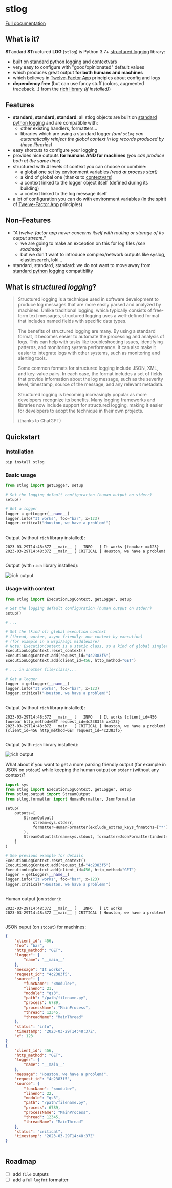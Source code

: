 
<!-- WARNING: generated from README.md.j2, do not modify this file manually but modify README.md.j2 instead
     and execute 'poetry run poe make_readme' to regenerate this README.md file -->

# stlog

[Full documentation](https://fabien-marty.github.io/standard-structlog/)

<!--intro-start-->

## What is it?

**ST**andard **ST**ructured **LOG** (`stlog`) is Python 3.7+ [structured logging](#structured) library:

- built on [standard python logging](https://docs.python.org/3/library/logging.html) and [contextvars](https://docs.python.org/3/library/contextvars.html)
- very easy to configure with "good/opinionated" default values
- which produces great output **for both humans and machines**
- which believes in [Twelve-Factor App](https://12factor.net/) principles about config and logs
- **dependency free** (but can use fancy stuff (colors, augmented traceback...) from the [rich library](https://github.com/Textualize/rich) *(if installed)*)

## Features

- **standard, standard, standard**: all stlog objects are built on [standard python logging](https://docs.python.org/3/library/logging.html) and are compatible with:
    - other existing handlers, formatters...
    - libraries which are using a standard logger *(and `stlog` can automatically reinject the global context in log records produced by these libraries)*
- easy shorcuts to configure your logging
- provides nice outputs **for humans AND for machines** *(you can produce both at the same time)*
- structured with 4 levels of context you can choose or combine:
    - a global one set by environment variables *(read at process start)*
    - a kind of global one (thanks to [contextvars](https://docs.python.org/3/library/contextvars.html))
    - a context linked to the logger object itself (defined during its building)
    - a context linked to the log message itself
- a lot of configuration you can do with environment variables (in the spirit of [Twelve-Factor App](https://12factor.net/) principles)

## Non-Features

- *"A twelve-factor app never concerns itself with routing or storage of its output stream."*
    - we are going to make an exception on this for log files *(see roadmap)*
    - but we don't want to introduce complex/network outputs like syslog, elasticsearch, loki...
- standard, standard, standard: we do not want to move away from [standard python logging](https://docs.python.org/3/library/logging.html) compatibility 

## <a name="structured"></a> What is *structured logging*?

> Structured logging is a technique used in software development to produce log messages that are more easily parsed and analyzed by machines. 
> Unlike traditional logging, which typically consists of free-form text messages, structured logging uses a well-defined format that includes
> named fields with specific data types.
> 
> The benefits of structured logging are many. By using a standard format, it becomes easier to automate the processing and analysis of logs.
> This can help with tasks like troubleshooting issues, identifying patterns, and monitoring system performance. It can also make it easier
> to integrate logs with other systems, such as monitoring and alerting tools.
> 
> Some common formats for structured logging include JSON, XML, and key-value pairs. In each case, the format includes a set of fields that provide information about the log message, such as the severity level, timestamp, source of the message, and any relevant metadata.
> 
> Structured logging is becoming increasingly popular as more developers recognize its benefits. Many logging frameworks and libraries now include support for structured logging, making it easier for developers to adopt the technique in their own projects.
>
> (thanks to ChatGPT)

<!--intro-end-->

## Quickstart

<!--quickstart-start-->

### Installation

```
pip install stlog
```

### Basic usage

```python
from stlog import getLogger, setup

# Set the logging default configuration (human output on stderr)
setup()

# Get a logger
logger = getLogger(__name__)
logger.info("It works", foo="bar", x=123)
logger.critical("Houston, we have a problem!")
 
```

Output (without `rich` library installed):

```
2023-03-29T14:48:37Z __main__ [   INFO   ] It works {foo=bar x=123}
2023-03-29T14:48:37Z __main__ [ CRITICAL ] Houston, we have a problem!
 
```

Output (with `rich` library installed):

![rich output](docs/python/qs1.svg)
 

### Usage with context

```python
from stlog import ExecutionLogContext, getLogger, setup

# Set the logging default configuration (human output on stderr)
setup()

# ...

# Set the (kind of) global execution context
# (thread, worker, async friendly: one context by execution)
# (for example in a wsgi/asgi middleware)
# Note: ExecutionContext is a static class, so a kind of global singleton
ExecutionLogContext.reset_context()
ExecutionLogContext.add(request_id="4c2383f5")
ExecutionLogContext.add(client_id=456, http_method="GET")

# ... in another file/class/...

# Get a logger
logger = getLogger(__name__)
logger.info("It works", foo="bar", x=123)
logger.critical("Houston, we have a problem!")
 
```

Output (without `rich` library installed):

```
2023-03-29T14:48:37Z __main__ [   INFO   ] It works {client_id=456 foo=bar http_method=GET request_id=4c2383f5 x=123}
2023-03-29T14:48:37Z __main__ [ CRITICAL ] Houston, we have a problem! {client_id=456 http_method=GET request_id=4c2383f5}
 
```

Output (with `rich` library installed):

![rich output](docs/python/qs2.svg)
 

What about if you want to get a more parsing friendly output (for example in JSON on `stdout`) while keeping the human output on `stderr` (without any context)?

```python
import sys
from stlog import ExecutionLogContext, getLogger, setup
from stlog.output import StreamOutput
from stlog.formatter import HumanFormatter, JsonFormatter

setup(
    outputs=[
        StreamOutput(
            stream=sys.stderr,
            formatter=HumanFormatter(exclude_extras_keys_fnmatchs=["*"]),
        ),
        StreamOutput(stream=sys.stdout, formatter=JsonFormatter(indent=4)),
    ]
)

# See previous example for details
ExecutionLogContext.reset_context()
ExecutionLogContext.add(request_id="4c2383f5")
ExecutionLogContext.add(client_id=456, http_method="GET")
logger = getLogger(__name__)
logger.info("It works", foo="bar", x=123)
logger.critical("Houston, we have a problem!")
 
```

Human output (on `stderr`):

```
2023-03-29T14:48:37Z __main__ [   INFO   ] It works
2023-03-29T14:48:37Z __main__ [ CRITICAL ] Houston, we have a problem!
 
```

JSON ouput (on `stdout`) for machines:

```json
{
    "client_id": 456,
    "foo": "bar",
    "http_method": "GET",
    "logger": {
        "name": "__main__"
    },
    "message": "It works",
    "request_id": "4c2383f5",
    "source": {
        "funcName": "<module>",
        "lineno": 21,
        "module": "qs3",
        "path": "/path/filename.py",
        "process": 6789,
        "processName": "MainProcess",
        "thread": 12345,
        "threadName": "MainThread"
    },
    "status": "info",
    "timestamp": "2023-03-29T14:48:37Z",
    "x": 123
}
{
    "client_id": 456,
    "http_method": "GET",
    "logger": {
        "name": "__main__"
    },
    "message": "Houston, we have a problem!",
    "request_id": "4c2383f5",
    "source": {
        "funcName": "<module>",
        "lineno": 22,
        "module": "qs3",
        "path": "/path/filename.py",
        "process": 6789,
        "processName": "MainProcess",
        "thread": 12345,
        "threadName": "MainThread"
    },
    "status": "critical",
    "timestamp": "2023-03-29T14:48:37Z"
}
 
```

<!--quickstart-end-->

## Roadmap

- [ ] add `file` outputs
- [ ] add a full `logfmt` formatter

